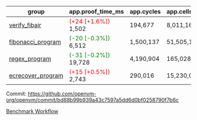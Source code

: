 | group | app.proof_time_ms | app.cycles | app.cells_used | leaf.proof_time_ms | leaf.cycles | leaf.cells_used |
| -- | -- | -- | -- | -- | -- | -- |
| [verify_fibair](https://github.com/openvm-org/openvm/blob/benchmark-results/benchmarks-pr/1175/verify_fibair-bd88b99b939a43c7597a5dd6d0bf0258790f7b6c.md) |<span style='color: red'>(+24 [+1.6%])</span> 1,502 |  194,677 |  8,011,162 |- | - | - |
| [fibonacci_program](https://github.com/openvm-org/openvm/blob/benchmark-results/benchmarks-pr/1175/fibonacci-bd88b99b939a43c7597a5dd6d0bf0258790f7b6c.md) |<span style='color: green'>(-20 [-0.3%])</span> 6,512 |  1,500,137 |  51,505,102 |- | - | - |
| [regex_program](https://github.com/openvm-org/openvm/blob/benchmark-results/benchmarks-pr/1175/regex-bd88b99b939a43c7597a5dd6d0bf0258790f7b6c.md) |<span style='color: green'>(-31 [-0.2%])</span> 19,728 |  4,190,904 |  165,028,173 |- | - | - |
| [ecrecover_program](https://github.com/openvm-org/openvm/blob/benchmark-results/benchmarks-pr/1175/ecrecover-bd88b99b939a43c7597a5dd6d0bf0258790f7b6c.md) |<span style='color: red'>(+15 [+0.5%])</span> 2,743 |  290,016 |  15,230,037 |- | - | - |


Commit: https://github.com/openvm-org/openvm/commit/bd88b99b939a43c7597a5dd6d0bf0258790f7b6c

[Benchmark Workflow](https://github.com/openvm-org/openvm/actions/runs/12628582671)
